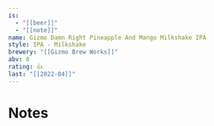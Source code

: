 ```yaml
---
is:
  - "[[beer]]"
  - "[[note]]"
name: Gizmo Damn Right Pineapple And Mango Milkshake IPA
style: IPA - Milkshake
brewery: "[[Gizmo Brew Works]]"
abv: 8
rating: 👍
last: "[[2022-04]]"
---
```

# Notes

